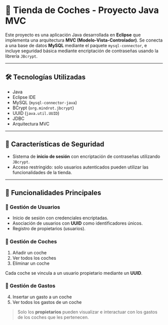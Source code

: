 # 🚗 Tienda de Coches - Proyecto Java MVC

Este proyecto es una aplicación Java desarrollada en **Eclipse** que implementa una arquitectura **MVC (Modelo-Vista-Controlador)**. Se conecta a una base de datos **MySQL** mediante el paquete `mysql-connector`, e incluye seguridad básica mediante encriptación de contraseñas usando la librería `JBcrypt`.

---

## 🛠️ Tecnologías Utilizadas

- Java
- Eclipse IDE
- MySQL (`mysql-connector-java`)
- BCrypt (`org.mindrot.jbcrypt`)
- UUID (`java.util.UUID`)
- JDBC
- Arquitectura MVC

---

## 🔐 Características de Seguridad

- Sistema de **inicio de sesión** con encriptación de contraseñas utilizando `JBcrypt`.
- Acceso restringido: solo usuarios autenticados pueden utilizar las funcionalidades de la tienda.

---

## 🧩 Funcionalidades Principales

### 👤 Gestión de Usuarios
- Inicio de sesión con credenciales encriptadas.
- Asociación de usuarios con **UUID** como identificadores únicos.
- Registro de propietarios (usuarios).

### 🚗 Gestión de Coches
1. Añadir un coche
2. Ver todos los coches
3. Eliminar un coche

Cada coche se vincula a un usuario propietario mediante un **UUID**.

### 💸 Gestión de Gastos
4. Insertar un gasto a un coche
5. Ver todos los gastos de un coche

> Solo los **propietarios** pueden visualizar e interactuar con los gastos de los coches que les pertenecen.

